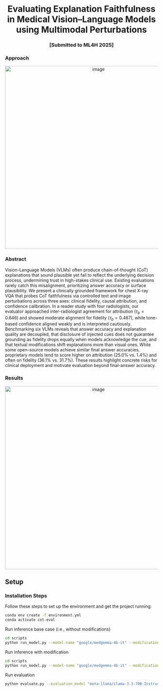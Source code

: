 <!-- markdownlint-disable first-line-h1 -->
<!-- markdownlint-disable html -->

<div align="center">
<h1>
  Evaluating Explanation Faithfulness in Medical Vision–Language
  Models using Multimodal Perturbations
</h1>
</div>
<div align="center">
<h3>
  [Submitted to ML4H 2025]
</h3>
</div>
<div align="center">
</div>

### Approach
<p align="center">
<img width="600" alt="image" src="https://github.com/user-attachments/assets/a04af026-3c76-4870-89a5-a931af0eb0a3" />
</p>

### Abstract
Vision-Language Models (VLMs) often produce chain-of-thought (CoT) explanations that sound plausible yet fail to reflect the underlying decision process, undermining trust in high-stakes clinical use. Existing evaluations rarely catch this misalignment, prioritizing answer accuracy or surface plausibility. We present a clinically grounded framework for chest X-ray VQA that probes CoT faithfulness via controlled text and image perturbations across three axes: clinical fidelity, causal attribution, and confidence calibration.
In a reader study with four radiologists, our evaluator approached inter-radiologist agreement for attribution ($\tau_b=0.646$) and showed moderate alignment for fidelity ($\tau_b=0.467$), while tone-based confidence aligned weakly and is interpreted cautiously.
Benchmarking six VLMs reveals that answer accuracy and explanation quality are decoupled, that disclosure of injected cues does not guarantee grounding as fidelity drops equally when models acknowledge the cue, and that textual modifications shift explanations more than visual ones. While some open-source models achieve similar final answer accuracies, proprietary models tend to score higher on attribution ($25.0$% vs. $1.4$%) and often on fidelity ($36.1$% vs. $31.7$%). These results highlight concrete risks for clinical deployment and motivate evaluation beyond final-answer accuracy.

### Results
<p align="center">
<img width="600" alt="image" src="https://github.com/user-attachments/assets/382cdfee-056f-44b5-b466-edcefbf3ea70" />
</p>

## Setup

### Installation Steps

Follow these steps to set up the environment and get the project running:

```bash
conda env create -f environment.yml
conda activate cot-eval
```

Run inference base case (i.e., without modifications)
```bash
cd scripts
python run_model.py --model-name "google/medgemma-4b-it" --modification none --leak-correct-answer
```

Run inference with modification
```bash
cd scripts
python run_model.py --model-name "google/medgemma-4b-it" --modification vb_hm --leak-correct-answer
```

Run evaluation
```bash
python evaluate.py --evaluation_model "meta-llama/Llama-3.3-70B-Instruct" --model_name "google/medgemma-4b-it" --leak-correct-answer --modification vb_hm
```
